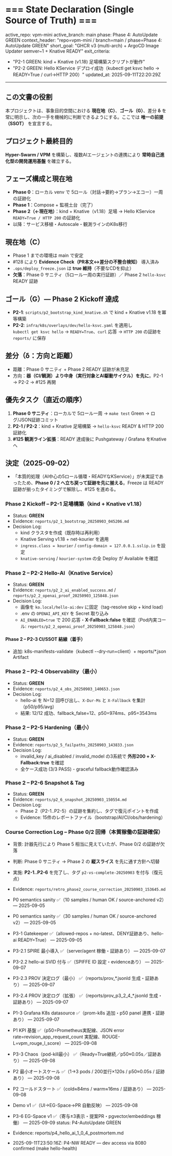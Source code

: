 # === State Declaration (Single Source of Truth) ===
active_repo: vpm-mini
active_branch: main
phase: Phase 4: AutoUpdate GREEN
context_header: "repo=vpm-mini / branch=main / phase=Phase 4: AutoUpdate GREEN"
short_goal: "GHCR v3 (multi-arch) + ArgoCD Image Updater semver~1 + Knative READY"
exit_criteria:
  - "P2-1 GREEN: kind + Knative (v1.18) 足場構築スクリプトが動作"
  - "P2-2 GREEN: Hello KService デプロイ成功（kubectl get ksvc hello → READY=True / curl→HTTP 200）"
updated_at: 2025-09-11T22:20:29Z

---

## この文書の役割
本プロジェクトは、事象目的空間における **現在地（C）**、**ゴール（G）**、差分 **δ** を常に明示し、次の一手を機械的に判断できるようにする。ここでは **唯一の前提（SSOT）** を宣言する。

## プロジェクト最終目的
**Hyper-Swarm / VPM** を構築し、複数AIエージェントの連携により **常時自己進化型の開発運用基盤** を確立する。

## フェーズ構成と現在地
- **Phase 0**：ローカル venv で 5ロール（対話→要約→プラン→エコー）一周の証跡化
- **Phase 1**：Compose + 監視土台（完了）
- **Phase 2（←現在地）**：kind + Knative（v1.18）足場 → Hello KService `READY=True / HTTP 200` の証跡化
- 以降：サービス移植・Autoscale・観測ラインのK8s移行

## 現在地（C）
- Phase 1 までの環境は main で安定
- #128 により **Evidence Check（PR本文↔差分の不整合検知）** 導入済み
- `.ops/deploy_freeze.json` は **true 維持**（不要なCDを抑止）
- **欠落**：Phase 0 サニティ（5ロール一周の実行証跡）／ Phase 2 `hello-ksvc` READY 証跡

## ゴール（G）— Phase 2 Kickoff 達成
- **P2-1**: `scripts/p2_bootstrap_kind_knative.sh` で kind + Knative v1.18 を冪等構築
- **P2-2**: `infra/k8s/overlays/dev/hello-ksvc.yaml` を適用し  
  `kubectl get ksvc hello` → `READY=True`、`curl` 応答 → `HTTP 200` の証跡を `reports/` に保存

## 差分（δ：方向と距離）
- 距離：Phase 0 サニティ + Phase 2 READY 証跡が未充足
- 方向：**器（CI/観測）より中身（実行対象とAI駆動サイクル）を先に**。P2-1 → P2-2 → #125 再開

## 優先タスク（直近の順序）
1. **Phase 0 サニティ**：ローカルで 5ロール一周 → `make test` Green → ログ/JSON証跡コミット
2. **P2-1 / P2-2**：kind + Knative 足場構築 → `hello-ksvc` READY & HTTP 200 証跡化
3. **#125 観測ライン拡張**：READY 達成後に Pushgateway / Grafana をKnativeへ

## 決定（2025-09-02）
- 「本質的処理（AI中心の5ロール循環・READYなKService）」が未実証であったため、**Phase 0 / 2 へ立ち戻って証跡を先に揃える**。Freeze は READY 証跡が揃ったタイミングで解除し、#125 を進める。
### Phase 2 Kickoff – P2-1 足場構築（kind + Knative v1.18）
- Status: **GREEN**
- Evidence: `reports/p2_1_bootstrap_20250903_045206.md`
- Decision Log:
  - kind クラスタを作成（既存時は再利用）
  - Knative Serving v1.18 + net-kourier を適用
  - `ingress.class = kourier` / `config-domain = 127.0.0.1.sslip.io` を設定
  - `knative-serving` / `kourier-system` の全 Deploy が Available を確認

### Phase 2 – P2-2 Hello-AI（Knative Service）
- Status: **GREEN**
- Evidence: `reports/p2_2_ai_enabled_success.md` / `reports/p2_2_openai_proof_20250903_125848.json`
- Decision Log:
  - 画像を `ko.local/hello-ai:dev` に固定（tag-resolve skip + kind load）
  - .env の `OPENAI_API_KEY` を Secret 取り込み
  - `AI_ENABLED=true` で 200 応答・**X-Fallback:false** を確認（Pod内実コール: `reports/p2_2_openai_proof_20250903_125848.json`）

#### Phase 2 – P2-3 CI/SSOT 結線（着手）
- 追加: k8s-manifests-validate（kubectl --dry-run=client）+ reports/*.json Artifact

### Phase 2 – P2-4 Observability（最小）
- Status: **GREEN**
- Evidence: `reports/p2_4_obs_20250903_140653.json`
- Decision Log:
  - hello-ai を N=12 回呼び出し、`X-Dur-Ms` と `X-Fallback` を集計（p50/p95/avg）
  - 結果: 12/12 成功、fallback_false=12、p50=974ms、p95=3543ms

### Phase 2 – P2-5 Hardening（最小）
- Status: **GREEN**
- Evidence: `reports/p2_5_failpaths_20250903_143833.json`
- Decision Log:
  - invalid_key / ai_disabled / invalid_model の3系統で **外形200 + X-Fallback:true** を確認
  - 全ケース成功 (3/3 PASS) - graceful fallback動作確認済み

### Phase 2 – P2-6 Snapshot & Tag
- Status: **GREEN**
- Evidence: `reports/p2_6_snapshot_20250903_150554.md`
- Decision Log:
  - Phase 2（P2-1..P2-5）の証跡を集約し、タグで復元ポイントを作成
  - Evidence: 15件のレポートファイル（bootstrap/AI/CI/obs/hardening）

### Course Correction Log – Phase 0/2 回帰（本質稼働の証跡確保）
- 背景: 計器先行により Phase 5 相当に見えていたが、Phase 0/2 の証跡が欠落
- 判断: Phase 0 サニティ → Phase 2 の **縦スライス** を先に通す方針へ切替
- 実施: **P2-1..P2-6** を完了し、タグ `p2-vs-complete-20250903` を付与（復元点）
- Evidence: `reports/retro_phase2_course_correction_20250903_153645.md`
- P0 semantics sanity ✅（10 samples / human OK / source-anchored v2） — 2025-09-05
- P0 semantics sanity ✅（30 samples / human OK / source-anchored v2） — 2025-09-05
- P3-1 Gatekeeper ✅（allowed-repos + no-latest、DENY証跡あり、hello-ai READY=True） — 2025-09-05
- P3-2.1 SPIRE 最小導入 ✅（server/agent 稼働・証跡あり） — 2025-09-07
- P3-2.2 hello-ai SVID 付与 ✅（SPIFFE ID 設定・evidenceあり） — 2025-09-07
- P3-2.3 PROV 決定ログ（最小） ✅（reports/prov_*.jsonld 生成・証跡あり） — 2025-09-07
- P3-2.4 PROV 決定ログ（拡張） ✅（reports/prov_p3_2_4_*.jsonld 生成・証跡あり） — 2025-09-07
- P1-3 Grafana K8s datasource ✅（prom-k8s 追加・p50 panel 連携・証跡あり） — 2025-09-07
- P1 KPI 基盤 ✅（p50=Prometheus実配線、JSON error rate=revision_app_request_count 実配線、ROUGE-L=vpm_rouge_l_score） — 2025-09-08
- P3-3 Chaos（pod-kill最小） ✅（Ready=True継続／p50≈0.05s／証跡あり） — 2025-09-08
- P2 最小オートスケール ✅（1→3 pods / 200並行×120s / p50≈0.05s / 証跡あり） — 2025-09-08
- P2 コールドスタート ✅（cold≈84ms / warm≈16ms / 証跡あり） — 2025-09-08
- Demo v1 ✅（UI→EG-Space→PR 自動反映） — 2025-09-08
- P3-6 EG-Space v1 ✅（寄与±3表示・提案PR・pgvector/embeddings 稼働） — 2025-09-09
status: P4-AutoUpdate GREEN

- Evidence: reports/p4_hello_ai_1_0_4_postmortem.md

- 2025-09-11T23:50:16Z: P4-NW READY — dev access via 8080 confirmed (make hello-health)
